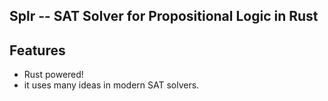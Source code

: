 Splr -- SAT Solver for Propositional Logic in Rust
----

## Features

- Rust powered!
- it uses many ideas in modern SAT solvers.
